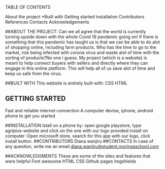 TABLE OF CONTENTS


About the project
*Built with
Getting started
installation
Contributors
References
Contacts
Acknowledgements





##ABOUT THE PROJECT:
Can we all agree that the world is currently turning upside down with the whole Covid 19 pandemic going on! If there is something that this pandemic has taught us is that we can be able to do alot of shopping online, including farm products. Who has the time to go to the market, risk being infected with corona virus and waste alot of time with the sorting of products?No one i guess. My project (which is a website) is meant to help connect  buyers with sellers and directly where they can engage in this online platform. This will help all of us save alot of time and keep us safe from the virus.

##BUILT WITH
This website is entirely built with:
CSS
HTML


## GETTING STARTED
Fast and reliable internet connection
A computer devise, iphone, android phone to get you started




##INSTALLATION
Istall on a phone by: open google playstore, type agriplus-website and click on the one with our logo provided
install on computer :Open microsoft store, search for this app with our logo, click install button.
##CONTRIBUTORS
Diana wanjiru
##CONTACTS
In case of any question, write me an email
diana.wanjiru@student.moringaschool.com

##ACKNOWLEDGMENTS
These are some of the sites and features that were helpful
Font awesome
HTML
CSS
Github pages
Imgshields
